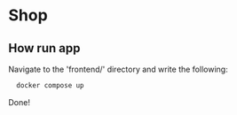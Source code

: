 # Shop

## How run app

Navigate to the 'frontend/' directory and write the following:
```bash
  docker compose up
  ```

Done!

